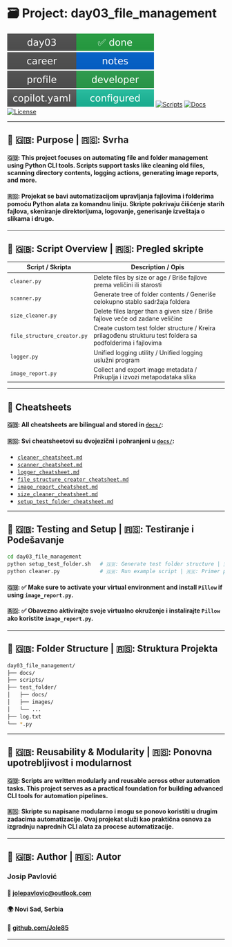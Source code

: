 # 🗃️ Project: day03_file_management

[![Status](../assets/day03_status.svg)](./README.md)
[![📘 Career Notes](../../assets/career_notes_badge.svg)](../../docs/career_notes.md)
[![👤 Developer Profile](../../assets/dev_profile_badge.svg)](../../docs/developer_profile.md)
![copilot.yaml configured](../../assets/copilot_badge.svg)
[![Scripts](https://img.shields.io/badge/scripts-6-green?style=flat-square)](../scripts)
[![Docs](https://img.shields.io/badge/docs-cheatsheets-blue?style=flat-square)](../docs/)
[![License](https://img.shields.io/github/license/Jole85/python-automation?style=flat-square)](../../LICENSE)


---

## 🧭 🇬🇧: Purpose | 🇷🇸: Svrha

#### 🇬🇧: This project focuses on automating file and folder management using Python CLI tools. Scripts support tasks like cleaning old files, scanning directory contents, logging actions, generating image reports, and more.

#### 🇷🇸: Projekat se bavi automatizacijom upravljanja fajlovima i folderima pomoću Python alata za komandnu liniju. Skripte pokrivaju čišćenje starih fajlova, skeniranje direktorijuma, logovanje, generisanje izveštaja o slikama i drugo.

---

## 📜 🇬🇧: Script Overview | 🇷🇸: Pregled skripte

| Script / Skripta | Description / Opis |
|--------|-------------|
| `cleaner.py` | Delete files by size or age / Briše fajlove prema veličini ili starosti |
| `scanner.py` | Generate tree of folder contents / Generiše celokupno stablo sadržaja foldera |
| `size_cleaner.py` | Delete files larger than a given size / Briše fajlove veće od zadane veličine |
| `file_structure_creator.py` | Create custom test folder structure / Kreira prilagođenu strukturu test foldera sa podfolderima i fajlovima |
| `logger.py` | Unified logging utility / Unified logging uslužni program |
| `image_report.py` | Collect and export image metadata / Prikuplja i izvozi metapodataka slika |

---

## 📄 Cheatsheets

#### 🇬🇧: All cheatsheets are bilingual and stored in [`docs/`](../docs/):
#### 🇷🇸: Svi cheatsheetovi su dvojezični i pohranjeni u [`docs/`](../docs/):

- [`cleaner_cheatsheet.md`](./cleaner_cheatsheet.md)
- [`scanner_cheatsheet.md`](./scanner_cheatsheet.md)
- [`logger_cheatsheet.md`](./logger_cheatsheet.md)
- [`file_structure_creator_cheatsheet.md`](./file_structure_creator_cheatsheet.md)
- [`image_report_cheatsheet.md`](./image_report_cheatsheet.md)
- [`size_cleaner_cheatsheet.md`](./size_cleaner_cheatsheet.md)
- [`setup_test_folder_cheatsheet.md`](./setup_test_folder_cheatsheet.md)

---

## 🧪 🇬🇧: Testing and Setup | 🇷🇸: Testiranje i Podešavanje

```bash
cd day03_file_management
python setup_test_folder.sh   # 🇬🇧: Generate test folder structure | 🇷🇸: Generiše strukturu test foldera
python cleaner.py             # 🇬🇧: Run example script | 🇷🇸: Primer pokretanja skripte
```
#### 🇬🇧: ✅ Make sure to activate your virtual environment and install `Pillow` if using `image_report.py`.
#### 🇷🇸: ✅ Obavezno aktivirajte svoje virtualno okruženje i instalirajte `Pillow` ako koristite `image_report.py`.

---

## 📁 🇬🇧: Folder Structure | 🇷🇸: Struktura Projekta

```bash
day03_file_management/
├── docs/
├── scripts/
├── test_folder/
│   ├── docs/
│   ├── images/
│   └── ...
├── log.txt
└── *.py
```

---

## 🔁 🇬🇧: Reusability & Modularity | 🇷🇸: Ponovna upotrebljivost i modularnost

#### 🇬🇧: Scripts are written modularly and reusable across other automation tasks. This project serves as a practical foundation for building advanced CLI tools for automation pipelines.
#### 🇷🇸: Skripte su napisane modularno i mogu se ponovo koristiti u drugim zadacima automatizacije. Ovaj projekat služi kao praktična osnova za izgradnju naprednih CLI alata za procese automatizacije.

---

## 👤 🇬🇧: Author | 🇷🇸: Autor
### Josip Pavlović
#### 📧 [jolepavlovic@outlook.com](mailto:jolepavlovic@outlook.com)
#### 🌍 Novi Sad, Serbia
#### 💼 [github.com/Jole85](https://github.com/Jole85)





---

